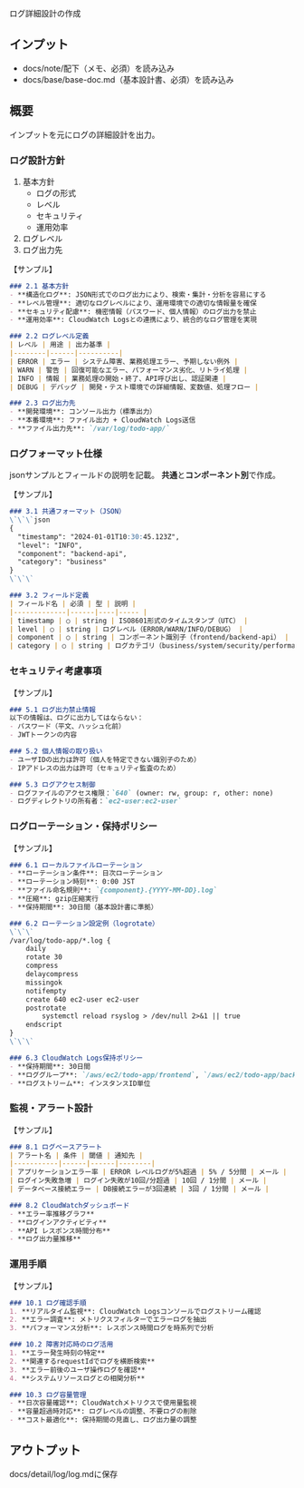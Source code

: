 ログ詳細設計の作成

## インプット
- docs/note/配下（メモ、必須）を読み込み
- docs/base/base-doc.md（基本設計書、必須）を読み込み

## 概要
インプットを元にログの詳細設計を出力。

### ログ設計方針
1. 基本方針
    - ログの形式
    - レベル
    - セキュリティ
    - 運用効率
2. ログレベル
3. ログ出力先

【サンプル】
```markdown
### 2.1 基本方針
- **構造化ログ**: JSON形式でのログ出力により、検索・集計・分析を容易にする
- **レベル管理**: 適切なログレベルにより、運用環境での適切な情報量を確保
- **セキュリティ配慮**: 機密情報（パスワード、個人情報）のログ出力を禁止
- **運用効率**: CloudWatch Logsとの連携により、統合的なログ管理を実現

### 2.2 ログレベル定義
| レベル | 用途 | 出力基準 |
|--------|------|----------|
| ERROR | エラー | システム障害、業務処理エラー、予期しない例外 |
| WARN | 警告 | 回復可能なエラー、パフォーマンス劣化、リトライ処理 |
| INFO | 情報 | 業務処理の開始・終了、API呼び出し、認証関連 |
| DEBUG | デバッグ | 開発・テスト環境での詳細情報、変数値、処理フロー |

### 2.3 ログ出力先
- **開発環境**: コンソール出力（標準出力）
- **本番環境**: ファイル出力 + CloudWatch Logs送信
- **ファイル出力先**: `/var/log/todo-app/`
```

### ログフォーマット仕様
jsonサンプルとフィールドの説明を記載。
**共通**と**コンポーネント別**で作成。

【サンプル】
```markdown
### 3.1 共通フォーマット（JSON）
\`\`\`json
{
  "timestamp": "2024-01-01T10:30:45.123Z",
  "level": "INFO",
  "component": "backend-api",
  "category": "business"
}
\`\`\`

### 3.2 フィールド定義
| フィールド名 | 必須 | 型 | 説明 |
|-------------|------|----|----- |
| timestamp | ○ | string | ISO8601形式のタイムスタンプ（UTC） |
| level | ○ | string | ログレベル（ERROR/WARN/INFO/DEBUG） |
| component | ○ | string | コンポーネント識別子（frontend/backend-api） |
| category | ○ | string | ログカテゴリ（business/system/security/performance） |
```

### セキュリティ考慮事項
【サンプル】
```markdown
### 5.1 ログ出力禁止情報
以下の情報は、ログに出力してはならない：
- パスワード（平文、ハッシュ化前）
- JWTトークンの内容

### 5.2 個人情報の取り扱い
- ユーザIDの出力は許可（個人を特定できない識別子のため）
- IPアドレスの出力は許可（セキュリティ監査のため）

### 5.3 ログアクセス制御
- ログファイルのアクセス権限：`640` (owner: rw, group: r, other: none)
- ログディレクトリの所有者：`ec2-user:ec2-user`
```

### ログローテーション・保持ポリシー
【サンプル】
```markdown
### 6.1 ローカルファイルローテーション
- **ローテーション条件**: 日次ローテーション
- **ローテーション時刻**: 0:00 JST
- **ファイル命名規則**: `{component}.{YYYY-MM-DD}.log`
- **圧縮**: gzip圧縮実行
- **保持期間**: 30日間（基本設計書に準拠）

### 6.2 ローテーション設定例（logrotate）
\`\`\`
/var/log/todo-app/*.log {
    daily
    rotate 30
    compress
    delaycompress
    missingok
    notifempty
    create 640 ec2-user ec2-user
    postrotate
        systemctl reload rsyslog > /dev/null 2>&1 || true
    endscript
}
\`\`\`

### 6.3 CloudWatch Logs保持ポリシー
- **保持期間**: 30日間
- **ロググループ**: `/aws/ec2/todo-app/frontend`, `/aws/ec2/todo-app/backend`
- **ログストリーム**: インスタンスID単位
```

### 監視・アラート設計
【サンプル】
```markdown
### 8.1 ログベースアラート
| アラート名 | 条件 | 閾値 | 通知先 |
|-----------|------|------|--------|
| アプリケーションエラー率 | ERROR レベルログが5%超過 | 5% / 5分間 | メール |
| ログイン失敗急増 | ログイン失敗が10回/分超過 | 10回 / 1分間 | メール |
| データベース接続エラー | DB接続エラーが3回連続 | 3回 / 1分間 | メール |

### 8.2 CloudWatchダッシュボード
- **エラー率推移グラフ**
- **ログインアクティビティ**
- **API レスポンス時間分布**
- **ログ出力量推移**
```


### 運用手順

【サンプル】
```markdown
### 10.1 ログ確認手順
1. **リアルタイム監視**: CloudWatch Logsコンソールでログストリーム確認
2. **エラー調査**: メトリクスフィルターでエラーログを抽出
3. **パフォーマンス分析**: レスポンス時間ログを時系列で分析

### 10.2 障害対応時のログ活用
1. **エラー発生時刻の特定**
2. **関連するrequestIdでログを横断検索**
3. **エラー前後のユーザ操作ログを確認**
4. **システムリソースログとの相関分析**

### 10.3 ログ容量管理
- **日次容量確認**: CloudWatchメトリクスで使用量監視
- **容量超過時対応**: ログレベルの調整、不要ログの削除
- **コスト最適化**: 保持期間の見直し、ログ出力量の調整
```


## アウトプット
docs/detail/log/log.mdに保存


